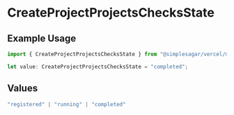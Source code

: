# CreateProjectProjectsChecksState

## Example Usage

```typescript
import { CreateProjectProjectsChecksState } from "@simplesagar/vercel/models/createprojectop.js";

let value: CreateProjectProjectsChecksState = "completed";
```

## Values

```typescript
"registered" | "running" | "completed"
```